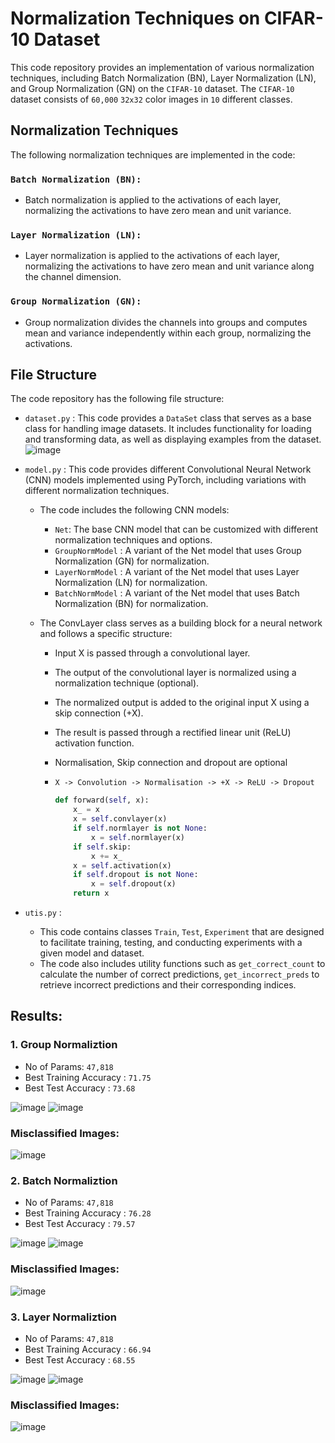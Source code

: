 # Normalization Techniques on CIFAR-10 Dataset

This code repository provides an implementation of various normalization techniques, including Batch Normalization (BN), Layer Normalization (LN), and Group Normalization (GN) on the `CIFAR-10` dataset. The `CIFAR-10` dataset consists of `60,000` `32x32` color images in `10` different classes.

## Normalization Techniques
The following normalization techniques are implemented in the code:

### `Batch Normalization (BN):` 
  - Batch normalization is applied to the activations of each layer, normalizing the activations to have zero mean and unit variance.
    
### `Layer Normalization (LN):` 
  - Layer normalization is applied to the activations of each layer, normalizing the activations to have zero mean and unit variance along the channel dimension.
    
### `Group Normalization (GN):` 
  - Group normalization divides the channels into groups and computes mean and variance independently within each group, normalizing the activations.

## File Structure
The code repository has the following file structure:

  - `dataset.py` : This code provides a `DataSet` class that serves as a base class for handling image datasets. It includes functionality for loading and transforming data, as well as displaying examples from the dataset.
      ![image](https://github.com/Shashank-Gottumukkala/ERA-S8/assets/59787210/b58723c5-0332-4e9a-98cb-d9c7ec44ae48)

  - `model.py` : This code provides different Convolutional Neural Network (CNN) models implemented using PyTorch, including variations with different normalization techniques.
    
    - The code includes the following CNN models:

      - `Net`: The base CNN model that can be customized with different normalization techniques and options.
      - `GroupNormModel` : A variant of the Net model that uses Group Normalization (GN) for normalization.
      - `LayerNormModel` : A variant of the Net model that uses Layer Normalization (LN) for normalization.
      - `BatchNormModel` : A variant of the Net model that uses Batch Normalization (BN) for normalization.

    - The ConvLayer class serves as a building block for a neural network and follows a specific structure:

      - Input X is passed through a convolutional layer.
      - The output of the convolutional layer is normalized using a normalization technique (optional).
      - The normalized output is added to the original input X using a skip connection (+X).
      - The result is passed through a rectified linear unit (ReLU) activation function.
      - Normalisation, Skip connection and dropout are optional
        
      - ```bazaar
        X -> Convolution -> Normalisation -> +X -> ReLU -> Dropout
        ```
            
      
          ```python
          def forward(self, x):
              x_ = x
              x = self.convlayer(x)
              if self.normlayer is not None:
                  x = self.normlayer(x)
              if self.skip:
                  x += x_
              x = self.activation(x)
              if self.dropout is not None:
                  x = self.dropout(x)
              return x
          ```

      
  - `utis.py` :
     - This code contains classes `Train`, `Test`, `Experiment` that are designed to facilitate training, testing, and conducting experiments with a given model and dataset.
     - The code also includes utility functions such as `get_correct_count` to calculate the number of correct predictions, `get_incorrect_preds` to retrieve incorrect predictions and their corresponding indices.

## Results:
### 1. Group Normaliztion
   - No of Params: `47,818`
   - Best Training Accuracy : `71.75`
   - Best Test Accuracy : `73.68`
  
   ![image](https://github.com/Shashank-Gottumukkala/ERA-S8/assets/59787210/efb7f613-09b0-48a1-a679-622ad220e7c6)
   ![image](https://github.com/Shashank-Gottumukkala/ERA-S8/assets/59787210/ae8e1ba7-ac6d-4bee-bfc6-4a4265567ab2)

   ### Misclassified Images:
   ![image](https://github.com/Shashank-Gottumukkala/ERA-S8/assets/59787210/9648407e-7efb-475b-ba80-2c8902c70dd1)

### 2. Batch Normaliztion
   - No of Params: `47,818`
   - Best Training Accuracy : `76.28`
   - Best Test Accuracy : `79.57`
  
   ![image](https://github.com/Shashank-Gottumukkala/ERA-S8/assets/59787210/3a8f3c92-0043-4ef9-9e02-9232cd70a9e3)
   ![image](https://github.com/Shashank-Gottumukkala/ERA-S8/assets/59787210/a44a793f-14c2-4f81-be95-e87b1e4fe8a2)

   ### Misclassified Images:
   ![image](https://github.com/Shashank-Gottumukkala/ERA-S8/assets/59787210/d1f5982c-356f-4f97-8827-8bbc70f23090)

### 3. Layer Normaliztion
   - No of Params: `47,818`
   - Best Training Accuracy : `66.94`
   - Best Test Accuracy : `68.55`
  
   ![image](https://github.com/Shashank-Gottumukkala/ERA-S8/assets/59787210/4c855354-05f7-4a2f-9270-2f6bda32ce81)
   ![image](https://github.com/Shashank-Gottumukkala/ERA-S8/assets/59787210/298d90ff-2f58-46cd-b63f-7755361f0b1b)


   ### Misclassified Images:
   ![image](https://github.com/Shashank-Gottumukkala/ERA-S8/assets/59787210/68268936-60bd-4c13-bf9e-0063328bc871)






  


